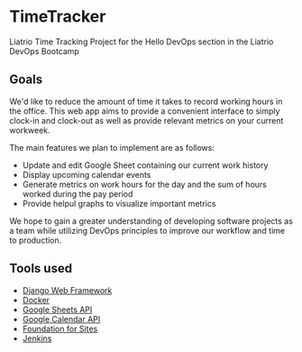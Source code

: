 # TimeTracker

Liatrio Time Tracking Project for the Hello DevOps section in the Liatrio DevOps Bootcamp

## Goals

We'd like to reduce the amount of time it takes to record working hours in the office. This web app aims to provide a convenient interface to simply clock-in and clock-out as well as provide relevant metrics on your current workweek.

The main features we plan to implement are as follows:

- Update and edit Google Sheet containing our current work history
- Display upcoming calendar events
- Generate metrics on work hours for the day and the sum of hours worked during the pay period
- Provide helpul graphs to visualize important metrics

We hope to gain a greater understanding of developing software projects as a team while utilizing DevOps principles to improve our workflow and time to production.

## Tools used

- [Django Web Framework](https://www.djangoproject.com/)
- [Docker](https://www.docker.com/why-docker)
- [Google Sheets API](https://developers.google.com/sheets/api/)
- [Google Calendar API](https://developers.google.com/calendar/)
- [Foundation for Sites](https://foundation.zurb.com/sites.html)
- [Jenkins](http://ec2-34-212-34-95.us-west-2.compute.amazonaws.com:8080/blue/organizations/jenkins/TimeTracker/branches)
